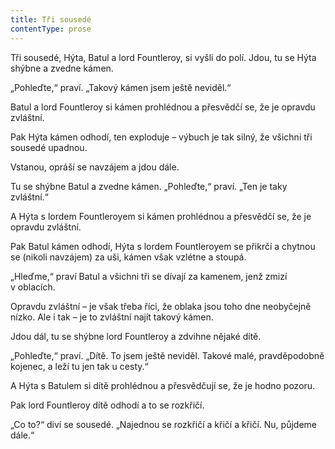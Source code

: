 ```yaml
---
title: Tři sousedé
contentType: prose
---
```


  

Tři sousedé, Hýta, Batul a lord Fountleroy, si vyšli do polí. Jdou, tu se Hýta shýbne a zvedne kámen.

„Pohleďte,“ praví. „Takový kámen jsem ještě neviděl.“

Batul a lord Fountleroy si kámen prohlédnou a přesvědčí se, že je opravdu zvláštní.

Pak Hýta kámen odhodí, ten exploduje – výbuch je tak silný, že všichni tři sousedé upadnou.

Vstanou, opráší se navzájem a jdou dále.

Tu se shýbne Batul a zvedne kámen. „Pohleďte,“ praví. „Ten je taky zvláštní.“

A Hýta s lordem Fountleroyem si kámen prohlédnou a přesvědčí se, že je opravdu zvláštní.

Pak Batul kámen odhodí, Hýta s lordem Fountleroyem se přikrčí a chytnou se (nikoli navzájem) za uši, kámen však vzlétne a stoupá.

„Hleďme,“ praví Batul a všichni tři se dívají za kamenem, jenž zmizí v oblacích.

Opravdu zvláštní – je však třeba říci, že oblaka jsou toho dne neobyčejně nízko. Ale i tak – je to zvláštní najít takový kámen.

Jdou dál, tu se shýbne lord Fountleroy a zdvihne nějaké dítě.

„Pohleďte,“ praví. „Dítě. To jsem ještě neviděl. Takové malé, pravděpodobně kojenec, a leží tu jen tak u cesty.“

A Hýta s Batulem si dítě prohlédnou a přesvědčují se, že je hodno pozoru.

Pak lord Fountleroy dítě odhodí a to se rozkřičí.

„Co to?“ diví se sousedé. „Najednou se rozkřičí a křičí a křičí. Nu, půjdeme dále.“

